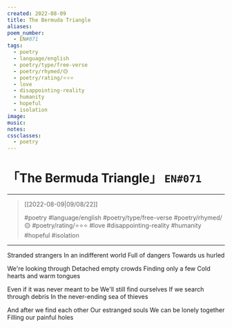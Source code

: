 ```yaml
---
created: 2022-08-09
title: The Bermuda Triangle
aliases:
poem_number:
  - EN#071
tags:
  - poetry
  - language/english
  - poetry/type/free-verse
  - poetry/rhymed/🟡
  - poetry/rating/⭐⭐⭐
  - love
  - disappointing-reality
  - humanity
  - hopeful
  - isolation
image:
music:
notes:
cssclasses:
  - poetry
---
```

# 「The Bermuda Triangle」 `EN#071`

---

> [[2022-08-09|09/08/22]]
> 
> #poetry 
> #language/english 
> #poetry/type/free-verse 
> #poetry/rhymed/🟡 
> #poetry/rating/⭐⭐⭐ 
> #love #disappointing-reality #humanity #hopeful #isolation 

---

Stranded strangers
In an indifferent world
Full of dangers
Towards us hurled

We're looking through
Detached empty crowds
Finding only a few
Cold hearts and warm tongues

Even if it was never meant to be
We'll still find ourselves
If we search through debris
In the never-ending sea of thieves

And after we find each other
Our estranged souls
We can be lonely together
Filling our painful holes